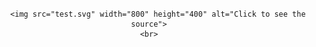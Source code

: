 <div align="center">
	<br>
	
		<img src="test.svg" width="800" height="400" alt="Click to see the source">
	<br>
</div>
